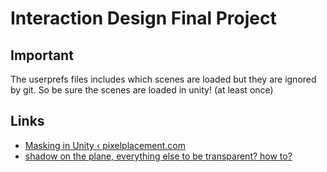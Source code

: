 # Interaction Design Final Project
## Important
The userprefs files includes which scenes are loaded but they are ignored by git. So be sure the scenes are loaded in unity! (at least once)

## Links
- [Masking in Unity ‹ pixelplacement.com](http://pixelplacement.com/2011/02/15/masking-in-unity/)
- [shadow on the plane, everything else to be transparent? how to?](http://forum.unity3d.com/threads/72400-shadow-on-the-plane-everything-else-to-be-transparent-how-to?highlight=shadow+transparent)